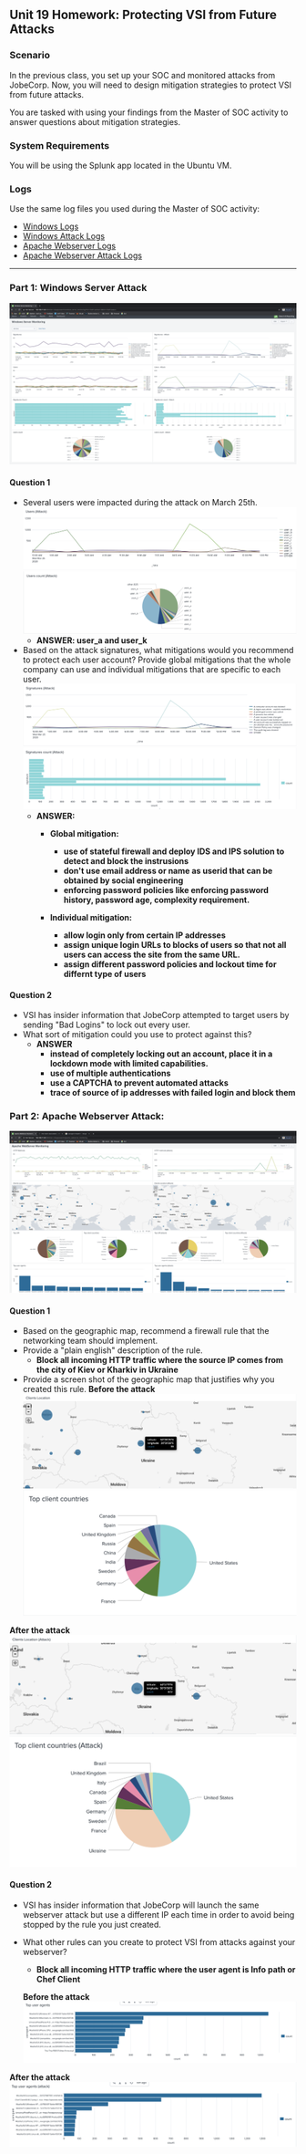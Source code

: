 ## Unit 19 Homework: Protecting VSI from Future Attacks

### Scenario

In the previous class,  you set up your SOC and monitored attacks from JobeCorp. Now, you will need to design mitigation strategies to protect VSI from future attacks. 

You are tasked with using your findings from the Master of SOC activity to answer questions about mitigation strategies.

### System Requirements 

You will be using the Splunk app located in the Ubuntu VM.

### Logs

Use the same log files you used during the Master of SOC activity:

- [Windows Logs](resources/windows_server_logs.csv)
- [Windows Attack Logs](resources/windows_server_attack_logs.csv)
- [Apache Webserver Logs](resources/apache_logs.txt	)
- [Apache Webserver Attack Logs](resources/apache_attack_logs.txt	)

---

### Part 1: Windows Server Attack

![](images/19-1.png) 
#### Question 1
- Several users were impacted during the attack on March 25th.
![](images/19-2.png)
![](images/19-3.png)
  - **ANSWER: user_a and user_k**
- Based on the attack signatures, what mitigations would you recommend to protect each user account? Provide global mitigations that the whole company can use and individual mitigations that are specific to each user.
![](images/19-4.png)
![](images/19-5.png)
  - **ANSWER:**
    - **Global mitigation:**
      - **use of stateful firewall and deploy IDS and IPS solution to detect and block the instrusions**
      - **don't use email address or name as userid that can be obtained by social engineering**
      - **enforcing password policies like enforcing password history, password age, complexity requirement.**
    
    - **Individual mitigation:**
      - **allow login only from certain IP addresses**
      - **assign unique login URLs to blocks of users so that not all users can access the site from the same URL.**
      - **assign different password policies and lockout time for differnt type of users**
    
#### Question 2
- VSI has insider information that JobeCorp attempted to target users by sending "Bad Logins" to lock out every user.
- What sort of mitigation could you use to protect against this?
  - **ANSWER**
    - **instead of completely locking out an account, place it in a lockdown mode with limited capabilities.**
    - **use of multiple authentications**
    - **use a CAPTCHA to prevent automated attacks**
    - **trace of source of ip addresses with failed login and block them**
  

### Part 2: Apache Webserver Attack:
![](images/19-6.png) 
#### Question 1
- Based on the geographic map, recommend a firewall rule that the networking team should implement.
- Provide a "plain english" description of the rule.
  - **Block all incoming HTTP traffic where the source IP comes from the city of Kiev or Kharkiv in Ukraine**
- Provide a screen shot of the geographic map that justifies why you created this rule.
**Before the attack**
![](images/19-7.png)
![](images/19-8.png)

**After the attack**
![](images/19-9.png)
![](images/19-10.png)
  
#### Question 2

- VSI has insider information that JobeCorp will launch the same webserver attack but use a different IP each time in order to avoid being stopped by the rule you just created.

- What other rules can you create to protect VSI from attacks against your webserver?
  - **Block all incoming HTTP traffic where the user agent is Info path or Chef Client**
  
  **Before the attack**
![](images/19-11.png)

**After the attack**
![](images/19-12.png)
  

